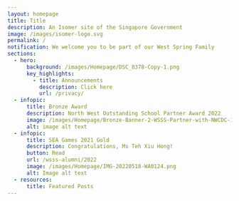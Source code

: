 ```yaml
---
layout: homepage
title: Title
description: An Isomer site of the Singapore Government
image: /images/isomer-logo.svg
permalink: /
notification: We welcome you to be part of our West Spring Family
sections:
  - hero:
      background: /images/Homepage/DSC_8378-Copy-1.png
      key_highlights:
        - title: Announcements
          description: Click here
          url: /privacy/
  - infopic:
      title: Bronze Award
      description: North West Outstanding School Partner Award 2022
      image: /images/Homepage/Bronze-Banner-2-WSSS-Partner-with-NWCDC-1-1-scaled.png
      alt: image alt text
  - infopic:
      title: SEA Games 2021 Gold
      description: Congratulations, Ms Teh Xiu Hong!
      button: Read
      url: /wsss-alumni/2022
      image: /images/Homepage/IMG-20220518-WA0124.png
      alt: Image alt text
  - resources:
      title: Featured Posts
---
```

